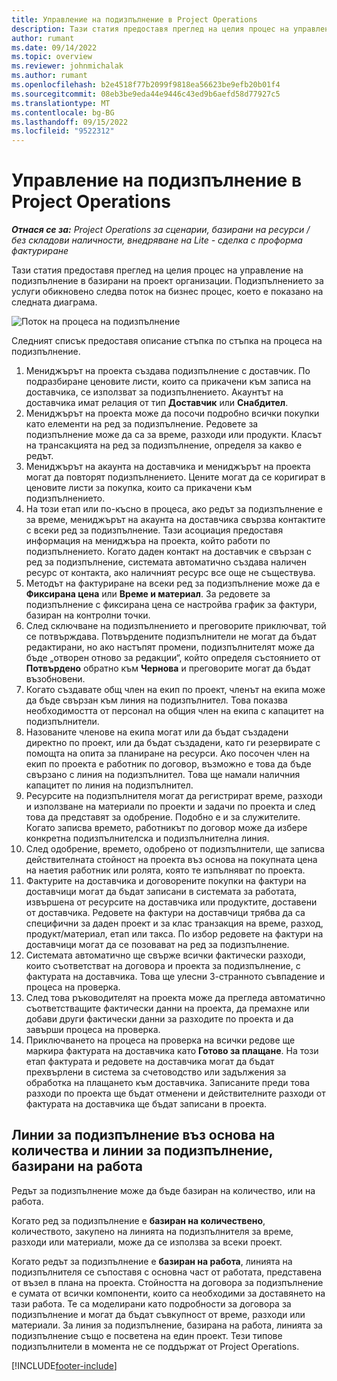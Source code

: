 ```yaml
---
title: Управление на подизпълнение в Project Operations
description: Тази статия предоставя преглед на целия процес на управление на подизпълнение обикновено в базирани на проект организации.
author: rumant
ms.date: 09/14/2022
ms.topic: overview
ms.reviewer: johnmichalak
ms.author: rumant
ms.openlocfilehash: b2e4518f77b2099f9818ea56623be9efb20b01f4
ms.sourcegitcommit: 08eb3be9eda44e9446c43ed9b6aefd58d77927c5
ms.translationtype: MT
ms.contentlocale: bg-BG
ms.lasthandoff: 09/15/2022
ms.locfileid: "9522312"
---
```

# <a name="subcontract-management-in-project-operations"></a>Управление на подизпълнение в Project Operations


_**Отнася се за:** Project Operations за сценарии, базирани на ресурси / без складови наличности, внедряване на Lite - сделка с проформа фактуриране_

Тази статия предоставя преглед на целия процес на управление на подизпълнение в базирани на проект организации. Подизпълнението за услуги обикновено следва поток на бизнес процес, което е показано на следната диаграма.

![Поток на процеса на подизпълнение](../media/SubcontractingProcessFlow.png)

Следният списък предоставя описание стъпка по стъпка на процеса на подизпълнение.

1. Мениджърът на проекта създава подизпълнение с доставчик. По подразбиране ценовите листи, които са прикачени към записа на доставчика, се използват за подизпълнението. Акаунтът на доставчика имат релация от тип **Доставчик** или **Снабдител**.
2. Мениджърът на проекта може да посочи подробно всички покупки като елементи на ред за подизпълнение. Редовете за подизпълнение може да са за време, разходи или продукти. Класът на трансакцията на ред за подизпълнение, определя за какво е редът.
3. Мениджърът на акаунта на доставчика и мениджърът на проекта могат да повторят подизпълнението. Цените могат да се коригират в ценовите листи за покупка, които са прикачени към подизпълнението.
4. На този етап или по-късно в процеса, ако редът за подизпълнение е за време, мениджърът на акаунта на доставчика свързва контактите с всеки ред за подизпълнение. Тази асоциация предоставя информация на мениджъра на проекта, който работи по подизпълнението. Когато даден контакт на доставчик е свързан с ред за подизпълнение, системата автоматично създава наличен ресурс от контакта, ако наличният ресурс все още не съществува.
5. Методът на фактуриране на всеки ред за подизпълнение може да е **Фиксирана цена** или **Време и материал**. За редовете за подизпълнение с фиксирана цена се настройва график за фактури, базиран на контролни точки.
6.  След сключване на подизпълнението и преговорите приключват, той се потвърждава. Потвърдените подизпълнители не могат да бъдат редактирани, но ако настъпят промени, подизпълнителят може да бъде „отворен отново за редакции“, който определя състоянието от **Потвърдено** обратно към **Чернова** и преговорите могат да бъдат възобновени. 
7.  Когато създавате общ член на екип по проект, членът на екипа може да бъде свързан към линия на подизпълнител. Това показва необходимостта от персонал на общия член на екипа с капацитет на подизпълнители.
8.  Назованите членове на екипа могат или да бъдат създадени директно по проект, или да бъдат създадени, като ги резервирате с помощта на опита за планиране на ресурси. Ако посочен член на екип по проекта е работник по договор, възможно е това да бъде свързано с линия на подизпълнител. Това ще намали наличния капацитет по линия на подизпълнител.
9.  Ресурсите на подизпълнителя могат да регистрират време, разходи и използване на материали по проекти и задачи по проекта и след това да представят за одобрение. Подобно е и за служителите. Когато записва времето, работникът по договор може да избере конкретна подизпълнителска и подизпълнителна линия.
10. След одобрение, времето, одобрено от подизпълнители, ще записва действителната стойност на проекта въз основа на покупната цена на наетия работник или ролята, която те изпълняват по проекта.
11. Фактурите на доставчика и договорените покупки на фактури на доставчици могат да бъдат записани в системата за работата, извършена от ресурсите на доставчика или продуктите, доставени от доставчика. Редовете на фактури на доставчици трябва да са специфични за даден проект и за клас транзакция на време, разход, продукт/материал, етап или такса. По избор редовете на фактури на доставчици могат да се позовават на ред за подизпълнение.
12. Системата автоматично ще свърже всички фактически разходи, които съответстват на договора и проекта за подизпълнение, с фактурата на доставчика. Това ще улесни 3-странното съвпадение и процеса на проверка.
13. След това ръководителят на проекта може да прегледа автоматично съответстващите фактически данни на проекта, да премахне или добави други фактически данни за разходите по проекта и да завърши процеса на проверка.
14. Приключването на процеса на проверка на всички редове ще маркира фактурата на доставчика като **Готово за плащане**. На този етап фактурата и редовете на доставчика могат да бъдат прехвърлени в система за счетоводство или задължения за обработка на плащането към доставчика. Записаните преди това разходи по проекта ще бъдат отменени и действителните разходи от фактурата на доставчика ще бъдат записани в проекта.

## <a name="quantity-based-subcontract-lines-and-work-based-subcontract-lines"></a>Линии за подизпълнение въз основа на количества и линии за подизпълнение, базирани на работа

Редът за подизпълнение може да бъде базиран на количество, или на работа. 

Когато ред за подизпълнение е **базиран на количествено**, количеството, закупено на линията на подизпълнителя за време, разходи или материали, може да се използва за всеки проект.

Когато редът за подизпълнение е **базиран на работа**, линията на подизпълнителя се съпоставя с основна част от работата, представена от възел в плана на проекта. Стойността на договора за подизпълнение е сумата от всички компоненти, които са необходими за доставянето на тази работа. Те са моделирани като подробности за договора за подизпълнение и могат да бъдат съвкупност от време, разходи или материали. За линия за подизпълнение, базирана на работа, линията за подизпълнение също е посветена на един проект. Тези типове подизпълнители в момента не се поддържат от Project Operations.

[!INCLUDE[footer-include](../../includes/footer-banner.md)]

